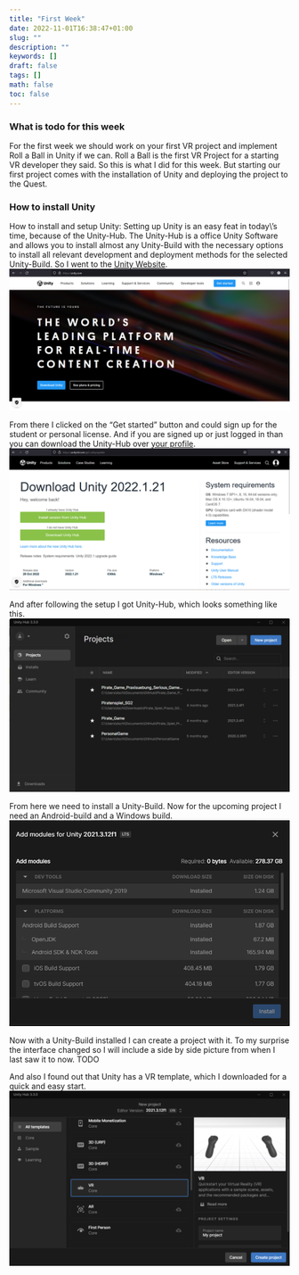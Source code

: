 ```yaml
---
title: "First Week"
date: 2022-11-01T16:38:47+01:00
slug: ""
description: ""
keywords: []
draft: false
tags: []
math: false
toc: false
---
```


### What is todo for this week
For the first week we should work on your first VR project and implement Roll a Ball in Unity if we can. Roll a Ball is the first VR Project for a starting VR developer they said. So this is what I did for this week. But starting our first project comes with the installation of Unity and deploying the project to the Quest.

###  How to install Unity
How to install and setup Unity:
Setting up Unity is an easy feat in today\’s time, because of the Unity-Hub. The Unity-Hub is a office Unity Software and allows you to install almost any Unity-Build with the necessary options to install all relevant development and deployment methods for the selected Unity-Build. 
So I went to the [Unity Website](https://unity.com/).
![Unity Website Image](../../images/Screenshot_20221103_184206.png)

From there I clicked on the “Get started” button and could sign up for the student or personal license. And if you are signed up or just logged in than you can download the Unity-Hub over [your profile](https://unity3d.com/get-unity/update).
![Download Unity Webpage](../../images/Screenshot_20221103_184611.png)

And after following the setup I got Unity-Hub, which looks something like this.
![Unity Hub](../../images/Screenshot_20221103_184954.png)

From here we need to install a Unity-Build. Now for the upcoming project I need an Android-build and a Windows build.
![Unity Hub create a project](../../images/Screenshot_20221103_190332.png)

Now with a Unity-Build installed I can create a project with it. To my surprise the interface changed so I will include a side by side picture from when I last saw it to now.
TODO

And also I found out that Unity has a VR template, which I downloaded for a quick and easy start. 
![Unity Hub create a VR project](../../images/Screenshot_20221103_200122.png)



